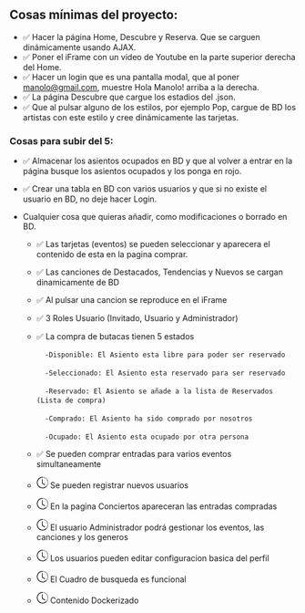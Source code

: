 ## Cosas mínimas del proyecto:

- ✅ Hacer la página Home, Descubre y Reserva. Que se carguen dinámicamente usando AJAX.
- ✅ Poner el iFrame con un video de Youtube en la parte superior derecha del Home.
- ✅ Hacer un login que es una pantalla modal, que al poner manolo@gmail.com, muestre Hola Manolo! arriba a la derecha. 
- ✅ La página Descubre que cargue los estadios del .json.
- ✅ Que al pulsar alguno de los estilos, por ejemplo Pop, cargue de BD los artistas con este estilo y cree dinámicamente las tarjetas.

### Cosas para subir del 5:

- ✅ Almacenar los asientos ocupados en BD y que al volver a entrar en la página busque los asientos ocupados y los ponga en rojo.
- ✅ Crear una tabla en BD con varios usuarios y que si no existe el usuario en BD, no deje hacer Login.


-  Cualquier cosa que quieras añadir, como modificaciones o borrado en BD.

    - ✅ Las tarjetas (eventos) se pueden seleccionar y aparecera el contenido de esta en la pagina comprar.
    - ✅ Las canciones de Destacados, Tendencias y Nuevos se cargan dinamicamente de BD
    - ✅ Al pulsar una cancion se reproduce en el iFrame
    - ✅ 3 Roles Usuario (Invitado, Usuario y Administrador)
    - ✅ La compra de butacas tienen 5 estados 
            
            -Disponible: El Asiento esta libre para poder ser reservado

            -Seleccionado: El Asiento esta reservado para ser reservado
            
            -Reservado: El Asiento se añade a la lista de Reservados (Lista de compra)
            
            -Comprado: El Asiento ha sido comprado por nosotros
        
            -Ocupado: El Asiento esta ocupado por otra persona
    
    - ✅ Se pueden comprar entradas para varios eventos simultaneamente 
    
    
    - <img src="images/clock-history.svg" alt="drawing" style="width:20px;"/> Se pueden registrar nuevos usuarios
    - <img src="images/clock-history.svg" alt="drawing" style="width:20px;"/> En la pagina Conciertos apareceran las entradas compradas 
    - <img src="images/clock-history.svg" alt="drawing" style="width:20px;"/> El usuario Administrador podrá gestionar los eventos, las canciones y los generos 
    - <img src="images/clock-history.svg" alt="drawing" style="width:20px;"/> Los usuarios pueden editar configuracion basica del perfil
    - <img src="images/clock-history.svg" alt="drawing" style="width:20px;"/> El Cuadro de busqueda es funcional
    - <img src="images/clock-history.svg" alt="drawing" style="width:20px;"/> Contenido Dockerizado